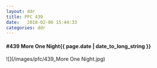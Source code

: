 ```yaml
---
layout: ddr
title: PFC 439
date:   2018-02-06 15:44:33
categories: ddr
---
```


#### **#439** More One Night<span class="pull-right">{{ page.date | date_to_long_string }}</span>
![](/images/pfc/439_More One Night.jpg)
